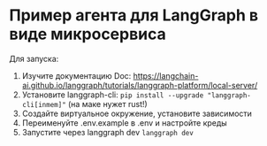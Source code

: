 # Пример агента для LangGraph в виде микросервиса
Для запуска:
1. Изучите документацию Doc: https://langchain-ai.github.io/langgraph/tutorials/langgraph-platform/local-server/
2. Установите langgraph-cli: ```pip install --upgrade "langgraph-cli[inmem]"``` (на маке нужет rust!)
3. Создайте виртуальное окружение, установите зависимости
4. Переименуйте .env.example в .env и настройте креды
5. Запустите через langgraph dev ```langgraph dev```